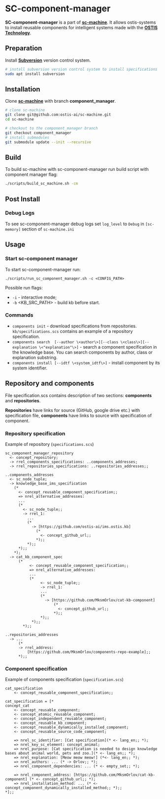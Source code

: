 # SC-component-manager

**SC-component-manager** is a part of [**sc-machine**](https://github.com/ostis-ai/sc-machine).
It allows ostis-systems to install reusable components for intelligent systems made with the [**OSTIS Technology**](https://github.com/ostis-ai/ostis-project).

## Preparation

Install [**Subversion**](https://subversion.apache.org/) version control system.

```sh
# install subversion version control system to install specifications
sudo apt install subversion
```

## Installation

Clone [**sc-machine**](https://github.com/ostis-ai/sc-machine) with branch **component_manager**.

```sh
# clone sc-machine
git clone git@github.com:ostis-ai/sc-machine.git
cd sc-machine

# checkout to the component_manager branch
git checkout component_manager
# install submodules
git submodule update --init --recursive
```

## Build
To build sc-machine with sc-component-manager run build script with component manager flag:

```sh
./scripts/build_sc_machine.sh -cm
```

## Post Install

### Debug Logs
To see sc-component-manager debug logs set `log_level` to `Debug` in `[sc-memory]` section of `sc-machine.ini`

## Usage

### Start sc-component manager

To start sc-component-manager run:

``./scripts/run_sc_component_manager.sh -c <CONFIG_PATH>``

Possible run flags:
- `-i` - interactive mode;
- `-b` <KB_SRC_PATH> - build kb before start.

### Commands

- `components init` - download specifications from repositories. `kb/specifications.scs` contains an example of a repository specification.
- `components search  [--author \<author\>][--class \<class\>][--explanation \<"explanation"\>]` - search a component specification in the knowledge base. You can search components by author, class or explanation substring.
- `components install [--idtf \<system_idtf\>]` - install component by its system identifier.

## Repository and components

File specification.scs contains description of two sections: **components** and **repositories**.

**Repositories** have links for source (GitHub, google drive etc.) with specification file, **components** have links to source with specification of component.

### Repository specification

Example of repository (`specifications.scs`)

```scs
sc_component_manager_repository
  <- concept_repository;
  -> rrel_components_specifications: ..components_addresses;
  -> rrel_repositories_specifications: ..repositories_addresses;;

..components_addresses
  <- sc_node_tuple;
  -> knowledge_base_ims_specification
    (*
      <- concept_reusable_component_specification;;
      => nrel_alternative_addresses:
      ...
      (*
        <- sc_node_tuple;;
        -> rrel_1:
          ... 
          (*
            -> [https://github.com/ostis-ai/ims.ostis.kb]
              (*
                <- concept_github_url;;
              *);;
          *);;
      *);;
    *);
  -> cat_kb_component_spec
      (*
           <- concept_reusable_component_specification;;
           => nrel_alternative_addresses:
           ...
           (*
                <- sc_node_tuple;;
                -> rrel_1:
                ...
                (*
                  -> [https://github.com/MksmOrlov/cat-kb-component]
                      (*
                        <- concept_github_url;;
                      *);;
                *);;
            *);;
        *);;

..repositories_addresses
  -> ... 
      (*
      -> rrel_address:
          [https://github.com/MksmOrlov/components-repo-example];;
      *);;
```

### Component specification

Example of components specification (`specification.scs`)

```scs
cat_specification
    <- concept_reusable_component_specification;;

cat_specification = [*
concept_cat
    <- concept_reusable_component;
    <- concept_atomic_reusable_component;
    <- concept_independent_reusable_component;
    <- concept_reusable_kb_component;
    <- concept_reusable_dynamically_installed_component;
    <- concept_reusable_source_code_component;

    => nrel_sc_identifier: [Cat specification](* <- lang_en;; *);
    => nrel_key_sc_element: concept_animal;
    => nrel_purpose: [Cat specification is needed to design knowledge bases about animal world, pets and zoo.](* <- lang_en;; *);
    => nrel_explanation: [Meow meow meow!] (*<- lang_en;; *);
    => nrel_authors: ... (* -> Orlov;; *);
    => nrel_component_dependencies: ... (* <- empty_set;; *);

    => nrel_component_address: [https://github.com/MksmOrlov/cat-kb-component] (* <- concept_github_url;; *);
    => nrel_installation_method: ... (* <- concept_component_dynamically_installed_method;; *);;
*];;
```
